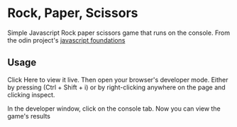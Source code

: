 # Rock, Paper, Scissors
Simple Javascript Rock paper scissors game that runs on the console. From the odin project's [javascript foundations](https://www.theodinproject.com/lessons/foundations-rock-paper-scissors)

## Usage
Click Here to view it live. Then open your browser's developer mode. Either by pressing (Ctrl + Shift + i) or by right-clicking anywhere on the page and clicking inspect.

In the developer window, click on the console tab. Now you can view the game's results
